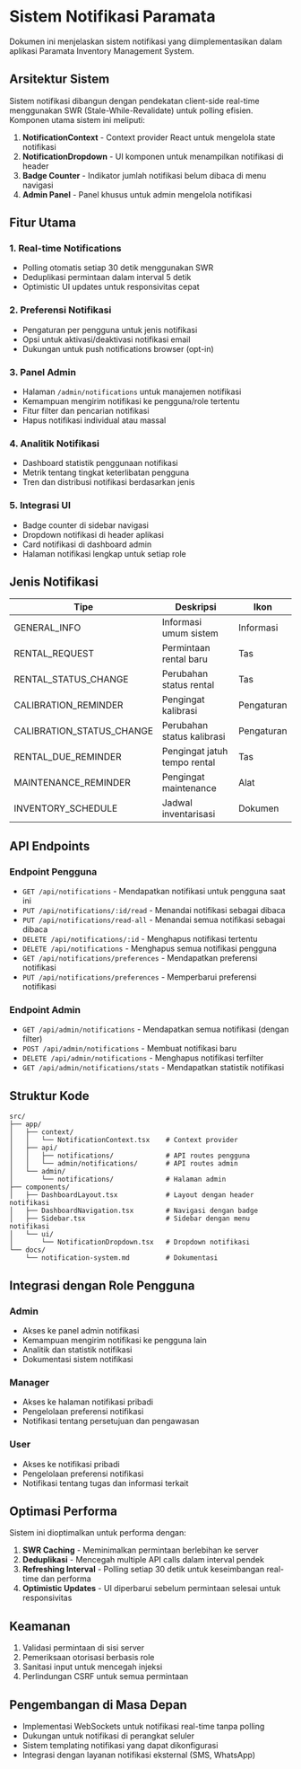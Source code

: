 # Sistem Notifikasi Paramata

Dokumen ini menjelaskan sistem notifikasi yang diimplementasikan dalam aplikasi Paramata Inventory Management System.

## Arsitektur Sistem

Sistem notifikasi dibangun dengan pendekatan client-side real-time menggunakan SWR (Stale-While-Revalidate) untuk polling efisien. Komponen utama sistem ini meliputi:

1. **NotificationContext** - Context provider React untuk mengelola state notifikasi
2. **NotificationDropdown** - UI komponen untuk menampilkan notifikasi di header
3. **Badge Counter** - Indikator jumlah notifikasi belum dibaca di menu navigasi
4. **Admin Panel** - Panel khusus untuk admin mengelola notifikasi

## Fitur Utama

### 1. Real-time Notifications
- Polling otomatis setiap 30 detik menggunakan SWR
- Deduplikasi permintaan dalam interval 5 detik
- Optimistic UI updates untuk responsivitas cepat

### 2. Preferensi Notifikasi
- Pengaturan per pengguna untuk jenis notifikasi
- Opsi untuk aktivasi/deaktivasi notifikasi email
- Dukungan untuk push notifications browser (opt-in)

### 3. Panel Admin
- Halaman `/admin/notifications` untuk manajemen notifikasi
- Kemampuan mengirim notifikasi ke pengguna/role tertentu
- Fitur filter dan pencarian notifikasi
- Hapus notifikasi individual atau massal

### 4. Analitik Notifikasi
- Dashboard statistik penggunaan notifikasi
- Metrik tentang tingkat keterlibatan pengguna
- Tren dan distribusi notifikasi berdasarkan jenis

### 5. Integrasi UI
- Badge counter di sidebar navigasi
- Dropdown notifikasi di header aplikasi
- Card notifikasi di dashboard admin
- Halaman notifikasi lengkap untuk setiap role

## Jenis Notifikasi

| Tipe | Deskripsi | Ikon |
|------|-----------|------|
| GENERAL_INFO | Informasi umum sistem | Informasi |
| RENTAL_REQUEST | Permintaan rental baru | Tas |
| RENTAL_STATUS_CHANGE | Perubahan status rental | Tas |
| CALIBRATION_REMINDER | Pengingat kalibrasi | Pengaturan |
| CALIBRATION_STATUS_CHANGE | Perubahan status kalibrasi | Pengaturan |
| RENTAL_DUE_REMINDER | Pengingat jatuh tempo rental | Tas |
| MAINTENANCE_REMINDER | Pengingat maintenance | Alat |
| INVENTORY_SCHEDULE | Jadwal inventarisasi | Dokumen |

## API Endpoints

### Endpoint Pengguna
- `GET /api/notifications` - Mendapatkan notifikasi untuk pengguna saat ini
- `PUT /api/notifications/:id/read` - Menandai notifikasi sebagai dibaca
- `PUT /api/notifications/read-all` - Menandai semua notifikasi sebagai dibaca
- `DELETE /api/notifications/:id` - Menghapus notifikasi tertentu
- `DELETE /api/notifications` - Menghapus semua notifikasi pengguna
- `GET /api/notifications/preferences` - Mendapatkan preferensi notifikasi
- `PUT /api/notifications/preferences` - Memperbarui preferensi notifikasi

### Endpoint Admin
- `GET /api/admin/notifications` - Mendapatkan semua notifikasi (dengan filter)
- `POST /api/admin/notifications` - Membuat notifikasi baru
- `DELETE /api/admin/notifications` - Menghapus notifikasi terfilter
- `GET /api/admin/notifications/stats` - Mendapatkan statistik notifikasi

## Struktur Kode

```
src/
├── app/
│   ├── context/
│   │   └── NotificationContext.tsx    # Context provider
│   ├── api/
│   │   ├── notifications/             # API routes pengguna
│   │   └── admin/notifications/       # API routes admin
│   └── admin/
│       └── notifications/             # Halaman admin
├── components/
│   ├── DashboardLayout.tsx            # Layout dengan header notifikasi
│   ├── DashboardNavigation.tsx        # Navigasi dengan badge
│   ├── Sidebar.tsx                    # Sidebar dengan menu notifikasi
│   └── ui/
│       └── NotificationDropdown.tsx   # Dropdown notifikasi
└── docs/
    └── notification-system.md         # Dokumentasi
```

## Integrasi dengan Role Pengguna

### Admin
- Akses ke panel admin notifikasi
- Kemampuan mengirim notifikasi ke pengguna lain
- Analitik dan statistik notifikasi
- Dokumentasi sistem notifikasi

### Manager
- Akses ke halaman notifikasi pribadi
- Pengelolaan preferensi notifikasi
- Notifikasi tentang persetujuan dan pengawasan

### User
- Akses ke notifikasi pribadi
- Pengelolaan preferensi notifikasi
- Notifikasi tentang tugas dan informasi terkait

## Optimasi Performa

Sistem ini dioptimalkan untuk performa dengan:

1. **SWR Caching** - Meminimalkan permintaan berlebihan ke server
2. **Deduplikasi** - Mencegah multiple API calls dalam interval pendek
3. **Refreshing Interval** - Polling setiap 30 detik untuk keseimbangan real-time dan performa
4. **Optimistic Updates** - UI diperbarui sebelum permintaan selesai untuk responsivitas

## Keamanan

1. Validasi permintaan di sisi server
2. Pemeriksaan otorisasi berbasis role
3. Sanitasi input untuk mencegah injeksi
4. Perlindungan CSRF untuk semua permintaan

## Pengembangan di Masa Depan

- Implementasi WebSockets untuk notifikasi real-time tanpa polling
- Dukungan untuk notifikasi di perangkat seluler
- Sistem templating notifikasi yang dapat dikonfigurasi
- Integrasi dengan layanan notifikasi eksternal (SMS, WhatsApp) 